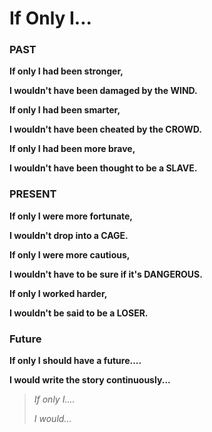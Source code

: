 # If Only I...


<!--more-->
### PAST

**If only I had been stronger,**

**I wouldn't have been damaged by the WIND.**

**If only I had been smarter,**

**I wouldn't have been cheated by the CROWD.**

**If only I had been more brave,**

**I wouldn't have been thought to be a SLAVE.**

### PRESENT

**If only I were more fortunate,**

**I wouldn't drop into a CAGE.**

**If only I were more cautious,**

**I wouldn't have to be sure if it's DANGEROUS.**

**If only I worked harder,**

**I wouldn't be said to be a LOSER.**

### Future

**If only I should have a future....**

**I would write the story continuously...**


> *If only I....*
>
>*I would...*
